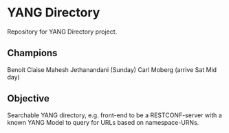 # YANG Directory
Repository for YANG Directory project.

## Champions
Benoit Claise
Mahesh Jethanandani (Sunday)
Carl Moberg (arrive Sat Mid day)

## Objective
Searchable YANG directory, e.g. front-end to be a RESTCONF-server with a known YANG Model to query for URLs based on namespace-URNs.